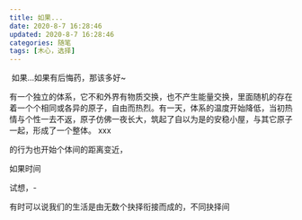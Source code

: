 ```yaml
---
title: 如果...
date: 2020-8-7 16:28:46
updated: 2020-8-7 16:28:46
categories: 随笔
tags: [木心，选择]
---
```


​	如果...如果有后悔药，那该多好~

<!-- more -->

​	有一个独立的体系，它不和外界有物质交换，也不产生能量交换，里面随机的存在着一个个相同或各异的原子，自由而热烈。有一天，体系的温度开始降低，当初热情与个性一去不返，原子仿佛一夜长大，筑起了自以为是的安稳小屋，与其它原子一起，形成了一个整体。
xxx



的行为也开始个体间的距离变近，


如果时间

试想，-

有时可以说我们的生活是由无数个抉择衔接而成的，不同抉择间














